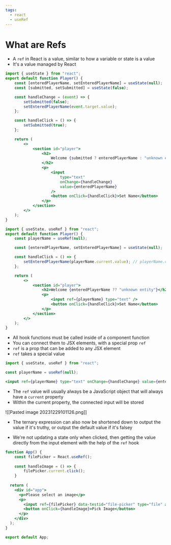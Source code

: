 ```yaml
---
tags:
  - react
  - useRef
---
```

# What are Refs
* A `ref` in React is a value, similar to how a variable or state is a value
* It's a value managed by React

```jsx
import { useState } from "react";
export default function Player() {
	const [enteredPlayerName, setEnteredPlayerName] = useState(null);
	const [submitted, setSubmitted] = useState(false);

	const handleChange = (event) => {
		setSubmitted(false);
		setEnteredPlayerName(event.target.value);
	};

	const handleClick = () => {
		setSubmitted(true);
	};

	return (
		<>
			<section id="player">
				<h2>
					Welcome {submitted ? enteredPlayerName : "unknown entity"}
				</h2>
				<p>
					<input
						type="text"
						onChange={handleChange}
						value={enteredPlayerName}
					/>
					<button onClick={handleClick}>Set Name</button>
				</p>
			</section>
		</>
	);
}

```

```jsx
import { useState, useRef } from "react";
export default function Player() {
	const playerName = useRef(null);

	const [enteredPlayerName, setEnteredPlayerName] = useState(null);

	const handleClick = () => {
		setEnteredPlayerName(playerName.current.value); // playerName.current.value;
	};

	return (
		<>
			<section id="player">
				<h2>Welcome {enteredPlayerName ?? "unknown entity"}</h2>
				<p>
					<input ref={playerName} type="text" />
					<button onClick={handleClick}>Set Name</button>
				</p>
			</section>
		</>
	);
}

```
* All hook functions must be called inside of a component function
* You can connect them to JSX elements, with a special prop `ref`
* `ref` is a prop that can be added to any JSX element
* `ref` takes a special value

```jsx
import { useState, useRef } from "react";

const playerName = useRef(null);

<input ref={playerName} type="text" onChange={handleChange} value={enteredPlayerName}/>
```

* The `ref` value will usually always be a JavaScript object that will always have a `current` property
* Within the current property, the connected input will be stored

![[Pasted image 20231229101126.png]]

* The ternary expression can also now be shortened down to output the value if it's truthy, or output the default value if it's falsey

* We're not updating a state only when clicked, then getting the value directly from the input element with the help of the `ref` hook

```jsx
function App() {
    const filePicker = React.useRef();
    
    const handleImage = () => {
        filePicker.current.click();
    }
    
  return (
    <div id="app">
      <p>Please select an image</p>
      <p>
        <input ref={filePicker} data-testid="file-picker" type="file" accept="image/*" />
        <button onClick={handleImage}>Pick Image</button>
      </p>
    </div>
  );
}

export default App;
```

